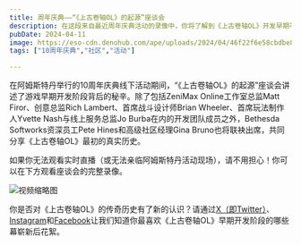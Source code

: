 ```yaml
---
title: 周年庆典——“《上古卷轴OL》的起源”座谈会
description: 在这段来自最近周年庆典活动的录像中，你将了解到《上古卷轴OL》开发早期不为人知的故事。
pubDate: 2024-04-11
image: https://eso-cdn.denohub.com/ape/uploads/2024/04/46f22f6e58cbdbe8b68184d8546f52a8266751.jpg
tags: ["10周年庆典","社区","活动"]

---
```


在阿姆斯特丹举行的10周年庆典线下活动期间，“《上古卷轴OL》的起源”座谈会讲述了游戏早期开发阶段背后的秘辛。除了包括ZeniMax
Online工作室总监Matt Firor、创意总监Rich Lambert、首席战斗设计师Brian Wheeler、首席玩法制作人Yvette Nash与线上服务总监Jo
Burba在内的开发团队成员之外，Bethesda Softworks资深员工Pete Hines和高级社区经理Gina
Bruno也将联袂出席，共同分享《上古卷轴OL》最初的真实历史。

如果你无法观看实时直播（或无法亲临阿姆斯特丹活动现场），请不用担心！你可以在下方观看座谈会的完整录像。

![视频缩略图](https://i.ytimg.com/vi/PABZk2wCNS4/maxresdefault.jpg)

你是否对《上古卷轴OL》的传奇历史有了新的认识？请通过[X（即Twitter）](https://twitter.com/TESOnline)、[Instagram](https://www.instagram.com/elderscrollsonline/)和[Facebook](https://www.facebook.com/elderscrollsonline)让我们知道你最喜欢《上古卷轴OL》早期开发阶段的哪些幕崭新后花絮。 
